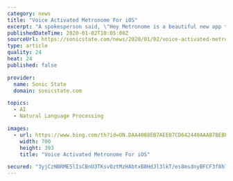 ```yaml
---
category: news
title: "Voice Activated Metronome For iOS"
excerpt: "A spokesperson said, \"Hey Metronome is a beautiful new app that uses hands free, advanced proprietary voice-recognition – all without Siri, Alexa, or Voice Control. This allows fluid, advanced, and lightning-fast interactions, with NO internet required. Data privacy and airplane mode operations. i.e. No phone call interruptions while practicing."
publishedDateTime: 2020-01-02T10:05:00Z
sourceUrl: https://sonicstate.com/news/2020/01/02/voice-activated-metronome-for-ios/
type: article
quality: 24
heat: 24
published: false

provider:
  name: Sonic State
  domain: sonicstate.com

topics:
  - AI
  - Natural Language Processing

images:
  - url: https://www.bing.com/th?id=ON.DAA4088EB7AEE07CD642440AAAB7BEBB
    width: 700
    height: 393
    title: "Voice Activated Metronome For iOS"

secured: "3yjCzNBRME5lIsCBnU3TKsv0ztMzHAbtxB8HdJl3lkT/es8msdnyBFCF3f8hT+SKcnc7CvGWIUm2x2iXaffn4u2q1rSXh/2eUU21ZkejkhT3eWCYLncjOhx3AC08MMN4f+W0epqNzLyRkV/V3AS8wah2e6fdl0ctQtuijSPw+GAS3wHWti83JPoeWWYWGdrI7O5zIO38WA8Xc8QPAqbisLbziIoxukUhCgqSYeTEwxZuvloG+1ukD8W3/IpfFObz7U3J/PdB1EC/25yZ6PiXkA==;816VTX8DkfsFDiL2M4wKSg=="
---
```


